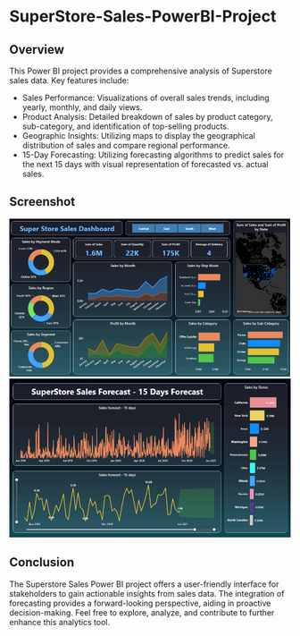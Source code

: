 # SuperStore-Sales-PowerBI-Project

## Overview

This Power BI project provides a comprehensive analysis of Superstore sales data. Key features include:

- Sales Performance: Visualizations of overall sales trends, including yearly, monthly, and daily views.
- Product Analysis: Detailed breakdown of sales by product category, sub-category, and identification of top-selling products.
- Geographic Insights: Utilizing maps to display the geographical distribution of sales and compare regional performance.
- 15-Day Forecasting: Utilizing forecasting algorithms to predict sales for the next 15 days with visual representation of forecasted vs. actual sales.

## Screenshot
![Superstore Sales Dashboard](Dashboard%20Image.png)
![Forecast Image](Forecast%20Image.png)


## Conclusion
The Superstore Sales Power BI project offers a user-friendly interface for stakeholders to gain actionable insights from sales data. The integration of forecasting provides a forward-looking perspective, aiding in proactive decision-making. Feel free to explore, analyze, and contribute to further enhance this analytics tool.
